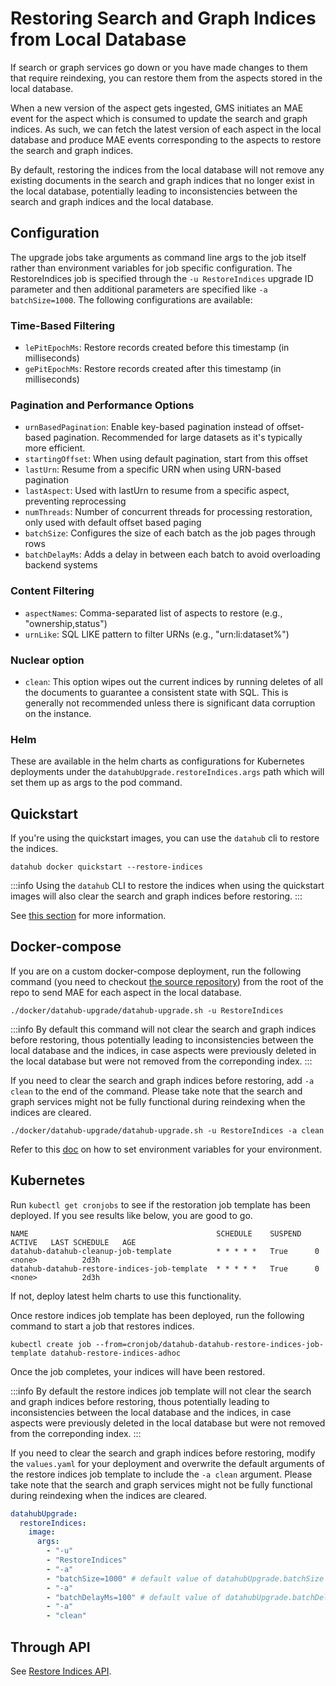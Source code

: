 # Restoring Search and Graph Indices from Local Database

If search or graph services go down or you have made changes to them that require reindexing, you can restore them from
the aspects stored in the local database.

When a new version of the aspect gets ingested, GMS initiates an MAE event for the aspect which is consumed to update
the search and graph indices. As such, we can fetch the latest version of each aspect in the local database and produce
MAE events corresponding to the aspects to restore the search and graph indices.

By default, restoring the indices from the local database will not remove any existing documents in
the search and graph indices that no longer exist in the local database, potentially leading to inconsistencies
between the search and graph indices and the local database.

## Configuration

The upgrade jobs take arguments as command line args to the job itself rather than environment variables for job specific configuration. The RestoreIndices job is specified through the `-u RestoreIndices` upgrade ID parameter and then additional parameters are specified like `-a batchSize=1000`.
The following configurations are available:

### Time-Based Filtering

* `lePitEpochMs`: Restore records created before this timestamp (in milliseconds)
* `gePitEpochMs`: Restore records created after this timestamp (in milliseconds)

### Pagination and Performance Options

* `urnBasedPagination`: Enable key-based pagination instead of offset-based pagination. Recommended for large datasets as it's typically more efficient.
* `startingOffset`: When using default pagination, start from this offset
* `lastUrn`: Resume from a specific URN when using URN-based pagination
* `lastAspect`: Used with lastUrn to resume from a specific aspect, preventing reprocessing
* `numThreads`: Number of concurrent threads for processing restoration, only used with default offset based paging
* `batchSize`: Configures the size of each batch as the job pages through rows
* `batchDelayMs`: Adds a delay in between each batch to avoid overloading backend systems

### Content Filtering

* `aspectNames`: Comma-separated list of aspects to restore (e.g., "ownership,status")
* `urnLike`: SQL LIKE pattern to filter URNs (e.g., "urn:li:dataset%")

### Nuclear option
* `clean`: This option wipes out the current indices by running deletes of all the documents to guarantee a consistent state with SQL. This is generally not recommended unless there is significant data corruption on the instance.

### Helm

These are available in the helm charts as configurations for Kubernetes deployments under the `datahubUpgrade.restoreIndices.args` path which will set them up as args to the pod command.

## Quickstart

If you're using the quickstart images, you can use the `datahub` cli to restore the indices.

```shell
datahub docker quickstart --restore-indices
```

:::info
Using the `datahub` CLI to restore the indices when using the quickstart images will also clear the search and graph indices before restoring.
:::

See [this section](../quickstart.md#restore-datahub) for more information. 

## Docker-compose

If you are on a custom docker-compose deployment, run the following command (you need to checkout [the source repository](https://github.com/datahub-project/datahub)) from the root of the repo to send MAE for each aspect in the local database.

```shell
./docker/datahub-upgrade/datahub-upgrade.sh -u RestoreIndices
```

:::info
By default this command will not clear the search and graph indices before restoring, thous potentially leading to inconsistencies between the local database and the indices, in case aspects were previously deleted in the local database but were not removed from the correponding index.
:::

If you need to clear the search and graph indices before restoring, add `-a clean` to the end of the command. Please take note that the search and graph services might not be fully functional during reindexing when the indices are cleared.

```shell
./docker/datahub-upgrade/datahub-upgrade.sh -u RestoreIndices -a clean
```

Refer to this [doc](../../docker/datahub-upgrade/README.md#environment-variables) on how to set environment variables
for your environment.

## Kubernetes

Run `kubectl get cronjobs` to see if the restoration job template has been deployed. If you see results like below, you
are good to go.

```
NAME                                          SCHEDULE    SUSPEND   ACTIVE   LAST SCHEDULE   AGE
datahub-datahub-cleanup-job-template          * * * * *   True      0        <none>          2d3h
datahub-datahub-restore-indices-job-template  * * * * *   True      0        <none>          2d3h
```

If not, deploy latest helm charts to use this functionality.

Once restore indices job template has been deployed, run the following command to start a job that restores indices.

```shell
kubectl create job --from=cronjob/datahub-datahub-restore-indices-job-template datahub-restore-indices-adhoc
```

Once the job completes, your indices will have been restored.

:::info
By default the restore indices job template will not clear the search and graph indices before restoring, thous potentially leading to inconsistencies between the local database and the indices, in case aspects were previously deleted in the local database but were not removed from the correponding index.
:::

If you need to clear the search and graph indices before restoring, modify the `values.yaml` for your deployment and overwrite the default arguments of the restore indices job template to include the `-a clean` argument. Please take note that the search and graph services might not be fully functional during reindexing when the indices are cleared.

```yaml
datahubUpgrade:
  restoreIndices:
    image:
      args:
        - "-u"
        - "RestoreIndices"
        - "-a"
        - "batchSize=1000" # default value of datahubUpgrade.batchSize
        - "-a"
        - "batchDelayMs=100" # default value of datahubUpgrade.batchDelayMs
        - "-a"
        - "clean"
```

## Through API

See [Restore Indices API](../api/restli/restore-indices.md).
